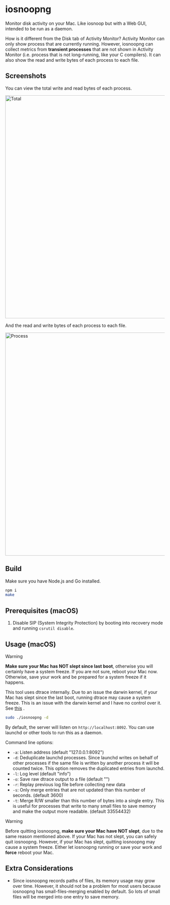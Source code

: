 # iosnoopng

Monitor disk activity on your Mac. Like iosnoop but with a Web GUI, intended to be run as a daemon.

How is it different from the Disk tab of Activity Monitor? Activity Monitor can only show process that are currently running. However, iosnoopng can collect metrics from **transient processes** that are not shown in Activity Monitor (i.e. process that is not long-running, like your C compilers). It can also show the read and write bytes of each process to each file.

## Screenshots

You can view the total write and read bytes of each process.

<img width="705" alt="Total" src="https://github.com/user-attachments/assets/9d857e33-8735-4106-bc12-efaaf7b96393" />

And the read and write bytes of each process to each file.

<img width="705" alt="Process" src="https://github.com/user-attachments/assets/d297044c-8242-4b49-bfb6-54b7ecb1d749" />

## Build

Make sure you have Node.js and Go installed.

```bash
npm i
make
```

## Prerequisites (macOS)

1. Disable SIP (System Integrity Protection) by booting into recovery mode and running `csrutil disable`.

## Usage (macOS)

> [!WARNING]
> **Make sure your Mac has NOT slept since last boot**, otherwise you will certainly have a system freeze. If you are not sure, reboot your Mac now. Otherwise, save your work and be prepared for a system freeze if it happens.
>
> This tool uses dtrace internally. Due to an issue the darwin kernel, if your Mac has slept since the last boot, running dtrace may cause a system freeze. This is an issue with the darwin kernel and I have no control over it. See [this](https://forums.developer.apple.com/forums/thread/735939) .
>

```bash
sudo ./iosnoopng -d
```

By default, the server will listen on `http://localhost:8092`. You can use launchd or other tools to run this as a daemon.

Command line options:
- `-a`: Listen address (default "127.0.0.1:8092")
- `-d`: Deduplicate launchd processes. Since launchd writes on behalf of other processes if the same file is written by another process it will be counted twice. This option removes the duplicated entries from launchd.
- `-l`: Log level (default "info")
- `-o`: Save raw dtrace output to a file (default "")
- `-r`: Replay previous log file before collecting new data
- `-s`: Only merge entries that are not updated than this number of seconds. (default 3600)
- `-t`: Merge R/W smaller than this number of bytes into a single entry. This is useful for processes that write to many small files to save memory and make the output more readable. (default 33554432)

> [!WARNING]
> Before quitting iosnoopng, **make sure your Mac have NOT slept**, due to the same reason mentioned above. If your Mac has not slept, you can safely quit iosnoopng. However, if your Mac has slept, quitting iosnoopng may cause a system freeze. Either let iosnoopng running or save your work and **force** reboot your Mac.

## Extra Considerations

- Since iosnoopng records paths of files, its memory usage may grow over time. However, it should not be a problem for most users because iosnoopng has small-files-merging enabled by default. So lots of small files will be merged into one entry to save memory.
